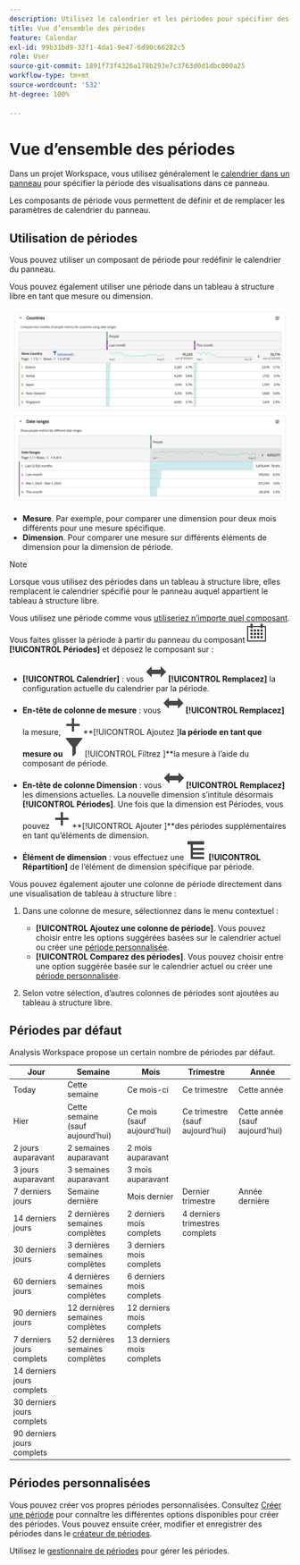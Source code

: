 ```yaml
---
description: Utilisez le calendrier et les périodes pour spécifier des périodes dans Analysis Workspace.
title: Vue d’ensemble des périodes
feature: Calendar
exl-id: 99b31bd9-32f1-4da1-9e47-6d90c66282c5
role: User
source-git-commit: 1891f73f4326a178b293e7c3763d0d1dbc000a25
workflow-type: tm+mt
source-wordcount: '532'
ht-degree: 100%

---
```


# Vue d’ensemble des périodes

Dans un projet Workspace, vous utilisez généralement le [calendrier dans un panneau](/help/analysis-workspace/c-panels/panels.md#calendar) pour spécifier la période des visualisations dans ce panneau.

Les composants de période vous permettent de définir et de remplacer les paramètres de calendrier du panneau.

<!-- Very old video, should we show it?

+++ View a video illustrating use of calendar and date ranges

>[!VIDEO](https://video.tv.adobe.com/v/327346?captions=fre_fr&format=jpeg)

{{videoaa}}
+++

-->

## Utilisation de périodes

Vous pouvez utiliser un composant de période pour redéfinir le calendrier du panneau.

Vous pouvez également utiliser une période dans un tableau à structure libre en tant que mesure ou dimension.

![Utilisation de période](/help/components/date-ranges/assets/date-ranges-usage.png)

- **Mesure**. Par exemple, pour comparer une dimension pour deux mois différents pour une mesure spécifique.
- **Dimension**. Pour comparer une mesure sur différents éléments de dimension pour la dimension de période.

>[!NOTE]
>
>Lorsque vous utilisez des périodes dans un tableau à structure libre, elles remplacent le calendrier spécifié pour le panneau auquel appartient le tableau à structure libre.
>

Vous utilisez une période comme vous [utiliseriez n’importe quel composant](/help/components/overview.md#analysis-workspace-components). Vous faites glisser la période à partir du panneau du composant ![Calendrier](/help/assets/icons/Calendar.svg) **[!UICONTROL Périodes]** et déposez le composant sur :

- **[!UICONTROL Calendrier]** : vous ![Basculer](/help/assets/icons/Switch.svg) **[!UICONTROL Remplacez]** la configuration actuelle du calendrier par la période.
- **En-tête de colonne de mesure** : vous ![Basculer](/help/assets/icons/Switch.svg) **[!UICONTROL Remplacez]** la mesure, ![Ajouter](/help/assets/icons/Add.svg)**[!UICONTROL Ajoutez ]**la période en tant que mesure ou ![Filtrer](/help/assets/icons/Filter.svg)**[!UICONTROL  Filtrez ]**la mesure à l’aide du composant de période.
- **En-tête de colonne Dimension** : vous ![Basculer](/help/assets/icons/Switch.svg) **[!UICONTROL Remplacez]** les dimensions actuelles. La nouvelle dimension s’intitule désormais **[!UICONTROL Périodes]**. Une fois que la dimension est Périodes, vous pouvez ![Ajouter](/help/assets/icons/Add.svg)**[!UICONTROL Ajouter ]**des périodes supplémentaires en tant qu’éléments de dimension.
- **Élément de dimension** : vous effectuez une ![Répartition](/help/assets/icons/Breakdown.svg) **[!UICONTROL Répartition]** de l’élément de dimension spécifique par période.

Vous pouvez également ajouter une colonne de période directement dans une visualisation de tableau à structure libre :

1. Dans une colonne de mesure, sélectionnez dans le menu contextuel :

   - **[!UICONTROL Ajoutez une colonne de période]**. Vous pouvez choisir entre les options suggérées basées sur le calendrier actuel ou créer une [période personnalisée](#custom-date-ranges).
   - **[!UICONTROL Comparez des périodes]**. Vous pouvez choisir entre une option suggérée basée sur le calendrier actuel ou créer une [période personnalisée](#custom-date-ranges).

1. Selon votre sélection, d’autres colonnes de périodes sont ajoutées au tableau à structure libre.

## Périodes par défaut

Analysis Workspace propose un certain nombre de périodes par défaut.


| Jour | Semaine | Mois | Trimestre | Année |
|---|---|---|---|---|
| Today | Cette semaine | Ce mois-ci | Ce trimestre | Cette année |
| Hier | Cette semaine (sauf aujourd’hui) | Ce mois (sauf aujourd’hui) | Ce trimestre (sauf aujourd’hui) | Cette année (sauf aujourd’hui) |
| 2 jours auparavant | 2 semaines auparavant | 2 mois auparavant |   |  |
| 3 jours auparavant | 3 semaines auparavant | 3 mois auparavant |  | |
| 7 derniers jours | Semaine dernière | Mois dernier | Dernier trimestre | Année dernière |
| 14 derniers jours | 2 dernières semaines complètes | 2 derniers mois complets | 4 derniers trimestres complets | |
| 30 derniers jours | 3 dernières semaines complètes | 3 derniers mois complets | | |
| 60 derniers jours | 4 dernières semaines complètes | 6 derniers mois complets | | |
| 90 derniers jours | 12 dernières semaines complètes | 12 derniers mois complets | | |
| 7 derniers jours complets | 52 dernières semaines complètes | 13 derniers mois complets | | |
| 14 derniers jours complets | | | | |
| 30 derniers jours complets | | | | |
| 90 derniers jours complets | | | | |

<table style="table-layout:fixed">

## Périodes personnalisées

Vous pouvez créer vos propres périodes personnalisées. Consultez [Créer une période](/help/components/date-ranges/create.md) pour connaître les différentes options disponibles pour créer des périodes. Vous pouvez ensuite créer, modifier et enregistrer des périodes dans le [créateur de périodes](create.md#date-range-builder).

Utilisez le [gestionnaire de périodes](manage.md) pour gérer les périodes.
